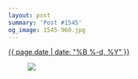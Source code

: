 ```yaml
---
layout: post
summary: 'Post #1545'
og_image: 1545-960.jpg
---
```


<p>
 <time>
  <a href="/1545">
   {{ page.date | date: "%B %-d, %Y" }}
  </a>
 </time>
 <a href="/1545">
  <figure data-taken="12/5/2021">
   <img sizes="(min-width: 700px) 50vw, calc(100vw - 2rem)" src="{{ site.assets_url }}/1545-480.jpg" srcset="{{ site.assets_url }}/1545-240.jpg 240w, {{ site.assets_url }}/1545-480.jpg 480w, {{ site.assets_url }}/1545-720.jpg 720w, {{ site.assets_url }}/1545-960.jpg 960w"/>
  </figure>
 </a>
</p>
